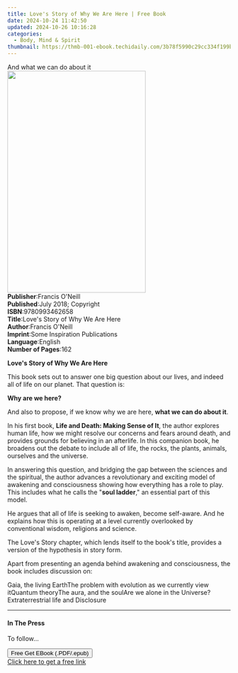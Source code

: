 ```yaml
---
title: Love's Story of Why We Are Here | Free Book
date: 2024-10-24 11:42:50
updated: 2024-10-26 10:16:28
categories:
  - Body, Mind & Spirit
thumbnail: https://thmb-001-ebook.techidaily.com/3b78f5990c29cc334f199b545f747d236448c6c076a6cfb64b9c95d45ce491d6.jpg
---
```

<main id="book-container">
  <div class="flex flex-col">
    <div class="book-brief flex-1 py-6 px-4 sm:p-6 md:py-10 md:px-8">
      <!-- brief-->
      <div class="book-brief-main">And what we can do about it</div>
    </div>
    <div
      class="book-meta-info flex-1 grid gap-4 col-start-1 col-end-3 row-start-1 sm:mb-6 sm:grid-cols-4 lg:gap-6 lg:col-start-2 lg:row-end-6 lg:row-span-6 lg:mb-0"
    >
      <div
        class="book-meta-info-left place-content-center mt-4 p-4 text-sm leading-6 col-start-2 col-span-2 dark:text-slate-400"
      >
        <img
          class="w-full h-500 object-cover rounded-lg sm:h-255 sm:col-span-2 lg:col-span-full"
          src="https://img-001-ebook.techidaily.com/49037440c54001f596f8c537e52530648588fa458e608ea9fe3c2379f65ec892.jpg"
          alt=""
          width="312"
          height="500"
        />
      </div>
      <div
        class="book-meta-info-right mt-2 col-start-1 row-start-2 col-span-3 self-center"
      >
        <!-- meta data  -->
        <div class="flex flex-col px-4 md:px-8">
          <div class="flex-1">
            <strong>Publisher</strong>:<span class="px-2"
              >Francis O&#39;Neill</span
            >
          </div>
          <div class="flex-1">
            <strong>Published</strong>:<span class="px-2"
              >July 2018; Copyright</span
            >
          </div>
          <div class="flex-1">
            <strong>ISBN</strong>:<span class="px-2">9780993462658</span>
          </div>
          <div class="flex-1">
            <strong>Title</strong>:<span class="px-2"
              >Love&#39;s Story of Why We Are Here</span
            >
          </div>
          <div class="flex-1">
            <strong>Author</strong>:<span class="px-2"
              >Francis O&#39;Neill</span
            >
          </div>
          <div class="flex-1">
            <strong>Imprint</strong>:<span class="px-2"
              >Some Inspiration Publications</span
            >
          </div>
          <div class="flex-1">
            <strong>Language</strong>:<span class="px-2">English</span>
          </div>
          <div class="flex-1">
            <strong>Number of Pages</strong>:<span class="px-2">162</span>
          </div>
        </div>
      </div>
    </div>
    <div class="book-description flex-1 py-6 px-4 sm:p-6 md:py-10 md:px-8">
      <div class="book-description-main">
        <div accordion-content="" id="description">
          <p><strong>Love's Story of Why We Are Here</strong></p>
          <p>
            This book sets out to answer one big question about our lives, and
            indeed all of life on our planet. That question is:
          </p>
          <p><strong>Why are we here?</strong></p>
          <p>
            And also to propose, if we know why we are here,
            <strong>what we can do about it</strong>.
          </p>
          <p>
            In his first book,
            <strong>Life and Death: Making Sense of It</strong>, the author
            explores human life, how we might resolve our concerns and fears
            around death, and provides grounds for believing in an afterlife. In
            this companion book, he broadens out the debate to include all of
            life, the rocks, the plants, animals, ourselves and the universe.
          </p>
          <p>
            In answering this question, and bridging the gap between the
            sciences and the spiritual, the author advances a revolutionary and
            exciting model of awakening and consciousness showing how everything
            has a role to play. This includes what he calls the "<strong
              >soul ladder</strong
            >," an essential part of this model.
          </p>
          <p>
            He argues that all of life is seeking to awaken, become self-aware.
            And he explains how this is operating at a level currently
            overlooked by conventional wisdom, religions and science.
          </p>
          <p>
            The Love's Story chapter, which lends itself to the book's title,
            provides a version of the hypothesis in story form.
          </p>
          <p>
            Apart from presenting an agenda behind awakening and consciousness,
            the book includes discussion on:
          </p>
          Gaia, the living EarthThe problem with evolution as we currently view
          itQuantum theoryThe aura, and the soulAre we alone in the
          Universe?Extraterrestrial life and Disclosure
        </div>
        <div class="accordion-fader"></div>
      </div>
    </div>
    <div class="book-excerpts flex-1 py-6 px-4 sm:p-6 md:py-10 md:px-8">
      <!-- excerpts-->
      <div class="book-excerpts-main">
        <hr />
        <h4 class="placeholder placeholder-heading">
          <span>In The Press</span>
        </h4>
        <p></p>
        <p>To follow...</p>
        <p></p>
      </div>
    </div>
    <div
      class="book-about-author flex-1 py-6 px-4 sm:p-6 md:py-10 md:px-8"
    ></div>
    <div class="book-free-get flex-1 py-6 px-4 sm:p-6 md:py-10 md:px-8">
      <button
        id="btn-free-get"
        class="bg-blue-500 hover:bg-blue-700 text-white font-bold py-2 px-4 rounded"
      >
        Free Get EBook (.PDF/.epub)
      </button>
      <div id="countdown-display" class="px-2 text-lg mt-2"></div>
      <a
        id="free-link"
        class="hidden bg-blue-500 hover:bg-blue-700 text-white font-bold py-2 px-4 rounded"
        href="https://www.ebooks.com/en-us/book/209862186/love-s-story-of-why-we-are-here/francis-o-neill/"
        target="_blank"
        >Click here to get a free link</a
      >
    </div>
    <script>
      let countdownTime = 0;
      let countdownInterval = null;
      document
        .getElementById('btn-free-get')
        .addEventListener('click', startCountdown);
      function startCountdown() {
        countdownTime = new Date().getTime() + 60000 * 3;
        countdownInterval = setInterval(updateCountdown, 1000);
        document.getElementById('btn-free-get').disabled = true;
        document
          .getElementById('btn-free-get')
          .classList.add('bg-gray-500', 'cursor-not-allowed');
      }
      function updateCountdown() {
        let currentTime = new Date().getTime();
        let timeLeft = countdownTime - currentTime;
        let secondsLeft = Math.floor(timeLeft / 1000);
        document.getElementById('countdown-display').innerHTML =
          `Remaining time: ${secondsLeft} seconds.`;
        if (secondsLeft <= 0) {
          clearInterval(countdownInterval);
          document.getElementById('btn-free-get').classList.add('hidden');
          document.getElementById('free-link').classList.remove('hidden');
          document.getElementById('countdown-display').innerHTML = '';
        }
      }
    </script>
  </div>
</main>
